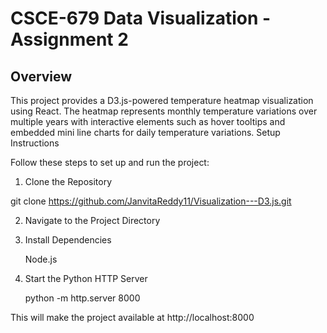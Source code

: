 # CSCE-679 Data Visualization - Assignment 2

## Overview

This project provides a D3.js-powered temperature heatmap visualization using React. The heatmap represents monthly temperature variations over multiple years with interactive elements such as hover tooltips and embedded mini line charts for daily temperature variations.
Setup Instructions

Follow these steps to set up and run the project:
1. Clone the Repository

git clone https://github.com/JanvitaReddy11/Visualization---D3.js.git

2. Navigate to the Project Directory

3. Install Dependencies

    Node.js

4. Start the Python HTTP Server

    python -m http.server 8000

This will make the project available at http://localhost:8000
